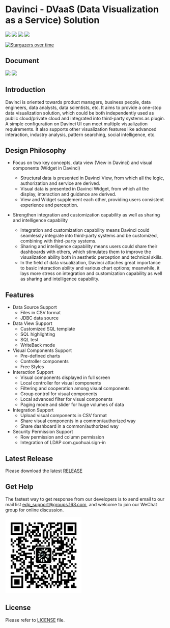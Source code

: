 # Davinci - DVaaS (Data Visualization as a Service) Solution
[![](https://camo.githubusercontent.com/8cb994f6c4a156c623fe057fccd7fb7d7d2e8c9b/68747470733a2f2f696d672e736869656c64732e696f2f62616467652f6c6963656e73652d417061636865253230322d3445423142412e737667)](https://www.apache.org/licenses/LICENSE-2.0.html)
[![](https://camo.githubusercontent.com/0a56ffb0993fb7eee49b4dcacbd16f6cd6c7a36c/68747470733a2f2f746f6b65692e72732f62312f6769746875622f6564703936332f646176696e63693f63617465676f72793d6c696e6573)](https://github.com/edp963/davinci)
[![](https://camo.githubusercontent.com/95eb9dee35be192f77c53f880fa607344dc0beb5/68747470733a2f2f7472617669732d63692e6f72672f6564703936332f646176696e63692e7376673f6272616e63683d6d6173746572)](https://travis-ci.org/edp963/davinci)
[![](https://camo.githubusercontent.com/6d479c039e85e35b14a751d8103a5dbd8b72d140/68747470733a2f2f696d672e736869656c64732e696f2f6769746875622f72656c656173652f6564703936332f646176696e63692e737667)](https://github.com/edp963/davinci/releases)

[![Stargazers over time](https://starchart.cc/edp963/davinci.svg)](https://starchart.cc/edp963/davinci)

## Document
[![](https://img.shields.io/badge/README-%E4%B8%AD%E6%96%87%E7%89%88-blue.svg)](https://github.com/edp963/davinci/blob/master/README-CH.md)
[![](https://img.shields.io/badge/%E7%94%A8%E6%88%B7%E6%89%8B%E5%86%8C-%E4%B8%AD%E6%96%87%E7%89%88-blue.svg)](https://edp963.github.io/davinci/)

## Introduction
Davinci is oriented towards product managers, business people, data engineers, data analysts, data scientists, etc. It aims to provide a one-stop data visualization solution, which could be both independently used as public cloud/private cloud and integrated into third-party systems as plugin. A simple configuration on Davinci UI can meet multiple visualization requirements. It also supports other visualization features like advanced interaction, industry analysis, pattern searching, social intelligence, etc.

## Design Philosophy
* Focus on two key concepts, data view (View in Davinci) and visual components (Widget in Davinci) 

  * Structural data is presented in Davinci View, from which all the logic, authorization and service are derived.
  * Visual data is presented in Davinci Widget, from which all the display, interaction and guidance are derived.
  * View and Widget supplement each other, providing users consistent experience and perception.
* Strengthen integration and customization capability as well as sharing and intelligence capability
  * Integration and customization capability means Davinci could seamlessly integrate into third-party systems and be customized,  combining with third-party systems.
  * Sharing and intelligence capability means users could share their dashboards with others, which stimulates them to improve the visualization ability both in aesthetic perception and technical skills.
  * In the field of data visualization, Davinci attaches great importance to basic interaction ability and various chart options; meanwhile, it lays more stress on integration and customization capability as well as sharing and intelligence capability.

## Features
* Data Source Support
  * Files in CSV format
  * JDBC data source
* Data View Support
  * Customized SQL template
  * SQL highlighting
  * SQL test
  * WriteBack mode
* Visual Components Support
  * Pre-defined charts
  * Controller components
  * Free Styles
* Interaction Support
  * Visual components displayed in full screen
  * Local controller for visual components
  * Filtering and cooperation among visual components
  * Group control for visual components
  * Local advanced filter for visual components
  * Paging mode and slider for huge volumes of data
* Integration Support
  * Upload visual components in CSV format
  * Share visual components in a common/authorized way
  * Share dashboard in a common/authorized way
* Security Permission Support
  * Row permission and column permission
  * Integration of LDAP com.guohuai.sign-in
  
## Latest Release
Please download the latest [RELEASE](https://github.com/edp963/davinci/releases/download/v0.3.0-beta.5/davinci-assembly_3.0.1-0.3.1-SNAPSHOT-dist-beta.5.zip)

## Get Help
The fastest way to get response from our developers is to send email to our mail list edp_support@groups.163.com, and welcome to join our WeChat group for online discussion.

[![](https://github.com/edp963/edp-resource/raw/master/WeChat.jpg)](https://github.com/edp963/edp-resource/raw/master/WeChat.jpg)

## License
Please refer to [LICENSE](https://github.com/edp963/davinci/blob/master/LICENSE) file.
  

